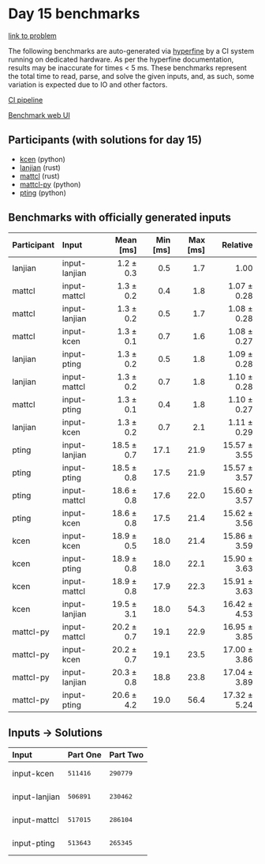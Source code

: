 # Day 15 benchmarks

[link to problem](https://adventofcode.com/2023/day/15)

The following benchmarks are auto-generated via
[hyperfine](https://github.com/sharkdp/hyperfine) by a CI system running on
dedicated hardware. As per the hyperfine documentation, results may be
inaccurate for times < 5 ms. These benchmarks represent the total time to read,
parse, and solve the given inputs, and, as such, some variation is expected due
to IO and other factors.

[CI pipeline](http://ci.papercode.net:8080/teams/main/pipelines/aoc2023)

[Benchmark web UI](https://aoc.ancalagon.black)


## Participants (with solutions for day 15)

- [kcen](https://github.com/kcen/aoc2023) (python)
- [lanjian](https://github.com/lanjian/aoc-2023) (rust)
- [mattcl](https://github.com/mattcl/aoc2023) (rust)
- [mattcl-py](https://github.com/mattcl/aoc2023-py) (python)
- [pting](https://github.com/pting/aoc2023) (python)


## Benchmarks with officially generated inputs

| Participant | Input | Mean [ms] | Min [ms] | Max [ms] | Relative |
|:---|:---|---:|---:|---:|---:|
| lanjian | input-lanjian | 1.2 ± 0.3 | 0.5 | 1.7 | 1.00 |
| mattcl | input-mattcl | 1.3 ± 0.2 | 0.4 | 1.8 | 1.07 ± 0.28 |
| mattcl | input-lanjian | 1.3 ± 0.2 | 0.5 | 1.7 | 1.08 ± 0.28 |
| mattcl | input-kcen | 1.3 ± 0.1 | 0.7 | 1.6 | 1.08 ± 0.27 |
| lanjian | input-pting | 1.3 ± 0.2 | 0.5 | 1.8 | 1.09 ± 0.28 |
| lanjian | input-mattcl | 1.3 ± 0.2 | 0.7 | 1.8 | 1.10 ± 0.28 |
| mattcl | input-pting | 1.3 ± 0.1 | 0.4 | 1.8 | 1.10 ± 0.27 |
| lanjian | input-kcen | 1.3 ± 0.2 | 0.7 | 2.1 | 1.11 ± 0.29 |
| pting | input-lanjian | 18.5 ± 0.7 | 17.1 | 21.9 | 15.57 ± 3.55 |
| pting | input-pting | 18.5 ± 0.8 | 17.5 | 21.9 | 15.57 ± 3.57 |
| pting | input-mattcl | 18.6 ± 0.8 | 17.6 | 22.0 | 15.60 ± 3.57 |
| pting | input-kcen | 18.6 ± 0.8 | 17.5 | 21.4 | 15.62 ± 3.56 |
| kcen | input-kcen | 18.9 ± 0.5 | 18.0 | 21.4 | 15.86 ± 3.59 |
| kcen | input-pting | 18.9 ± 0.8 | 18.0 | 22.1 | 15.90 ± 3.63 |
| kcen | input-mattcl | 18.9 ± 0.8 | 17.9 | 22.3 | 15.91 ± 3.63 |
| kcen | input-lanjian | 19.5 ± 3.1 | 18.0 | 54.3 | 16.42 ± 4.53 |
| mattcl-py | input-mattcl | 20.2 ± 0.7 | 19.1 | 22.9 | 16.95 ± 3.85 |
| mattcl-py | input-kcen | 20.2 ± 0.7 | 19.1 | 23.5 | 17.00 ± 3.86 |
| mattcl-py | input-lanjian | 20.3 ± 0.8 | 18.8 | 23.8 | 17.04 ± 3.89 |
| mattcl-py | input-pting | 20.6 ± 4.2 | 19.0 | 56.4 | 17.32 ± 5.24 |


## Inputs -> Solutions

| Input | Part One | Part Two |
|:---|:---|:---|
|input-kcen|<pre>511416</pre>|<pre>290779</pre>|
|input-lanjian|<pre>506891</pre>|<pre>230462</pre>|
|input-mattcl|<pre>517015</pre>|<pre>286104</pre>|
|input-pting|<pre>513643</pre>|<pre>265345</pre>|